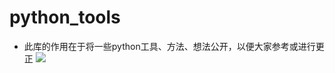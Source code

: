 # python_tools
* 此库的作用在于将一些python工具、方法、想法公开，以便大家参考或进行更正
![](https://github.com/Haojiaqing/Python_tools/main/images/python.png)
